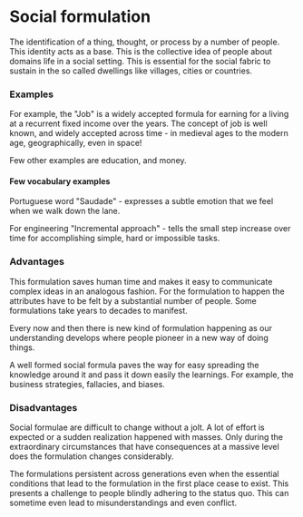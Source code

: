 # Social formulation

The identification of a thing, thought, or process by a number of people. This identity acts as a base. This is the collective idea of people about domains life in a social setting. This is essential for the social fabric to sustain in the so called dwellings like villages, cities or countries.

### Examples

For example, the "Job" is a widely accepted formula for earning for a living at a recurrent fixed income over the years. The concept of job is well known, and widely accepted across time - in medieval ages to the modern age, geographically, even in space!

Few other examples are education, and money.

#### Few vocabulary examples

Portuguese word "Saudade" - expresses a subtle emotion that we feel when we walk down the lane.

For engineering "Incremental approach" - tells the small step increase over time for accomplishing simple, hard or impossible tasks.

### Advantages

This formulation saves human time and makes it easy to communicate complex ideas in an analogous fashion. For the formulation to happen the attributes have to be felt by a substantial number of people. Some formulations take years to decades to manifest.

Every now and then there is new kind of formulation happening as our understanding develops where people pioneer in a new way of doing things.

A well formed social formula paves the way for easy spreading the knowledge around it and pass it down easily the learnings. For example, the business strategies, fallacies, and biases.

### Disadvantages

Social formulae are difficult to change without a jolt. A lot of effort is expected or a sudden realization happened with masses. Only during the extraordinary circumstances that have consequences at a massive level does the formulation changes considerably.

The formulations persistent across generations even when the essential conditions that lead to the formulation in the first place cease to exist. This presents a challenge to people blindly adhering to the status quo. This can sometime even lead to misunderstandings and even conflict.
